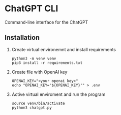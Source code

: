 # ChatGPT CLI

Command-line interface for the ChatGPT

## Installation

1. Create virtual environemnt and install requirements

    ```
    python3 -m venv venv
    pip3 install -r requirements.txt
    ```

2. Create file with OpenAI key

    ```
    OPENAI_KEY="<your openai key>"
    echo "OPENAI_KEY='${OPENAI_KEY}'" > .env
    ```

3. Active virtual enviroment and run the program

    ```
    source venv/bin/activate
    python3 chatgpt.py
    ```
